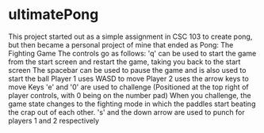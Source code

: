 # ultimatePong
This project started out as a simple assignment in CSC 103 to create pong, but then became a personal project of mine that ended as Pong: The Fighting Game
The controls go as follows:
'q' can be used to start the game from the start screen and restart the game, taking you back to the start screen
The spacebar can be used to pause the game and is also used to start the ball
Player 1 uses WASD to move
Player 2 uses the arrow keys to move
Keys 'e' and '0' are used to challenge (Positioned at the top right of player controls, with 0 being on the number pad)
When you challenge, the game state changes to the fighting mode in which the paddles start beating the crap out of each other.
's' and the down arrow are used to punch for players 1 and 2 respectively
